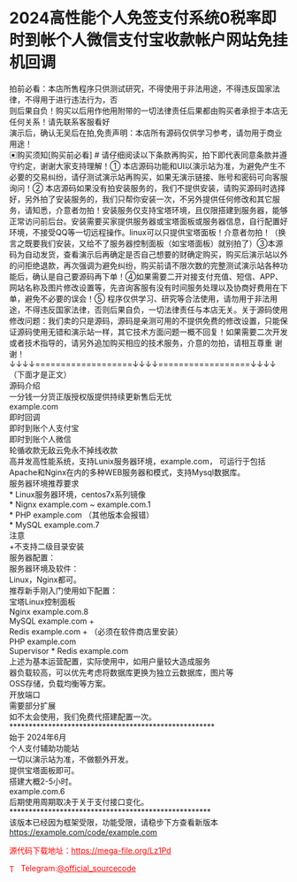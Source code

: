 # 2024高性能个人免签支付系统0税率即时到帐个人微信支付宝收款帐户网站免挂机回调

拍前必看：本店所售程序只供测试研究，不得使用于非法用途，不得违反国家法律，不得用于进行违法行为，否<br>则后果自负！购买以后用作他用附带的一切法律责任后果都由购买者承担于本店无任何关系！请先联系客服看好<br>演示后，确认无吴后在拍,免责声明：本店所有源码仅供学习参考，请勿用于商业用途！<br>▣购买须知[购买前必看] # 请仔细阅读以下条款再购买，拍下即代表同意条款并遵守约定，谢谢大家支持理解！① 本店源码功能和UI以演示站为准，为避免产生不必要的交易纠纷，请仔测试演示站再购买，如果无演示链接、账号和密码可向客服询问！② 本店源码如果没有拍安装服务的，我们不提供安装，请购买源码时选择好，另外拍了安装服务的，我们只帮你安装一次，不另外提供任何修改和其它服务，请知悉，介意者勿拍！安装服务仅支持宝塔环境，且仅限搭建到服务器，能够正常访问前后台。安装需要买家提供服务器或宝塔面板或服务器信息，自行配置好环境，不接受QQ等一切远程操作。linux可以只提供宝塔面板！介意者勿拍！（换言之既要我们安装，又给不了服务器控制面板（如宝塔面板）就别拍了）③本源码为自动发货，查看演示后再确定是否自己想要的财确定购买，购买后演示站以外的问拒绝退款，再次强调为避免纠纷，购买前请不限次数的完整测试演示站各种功能后，确认是自己要源码再下单！④如果需要二开对接支付充值、短信、APP、网站名称及图片修改设置等，先咨询客服有没有时间服务处理以及协商好费用在下单，避免不必要的误会！⑤ 程序仅供学习、研究等合法使用，请勿用于非法用途，不得违反国家法律，否则后果自负，一切法律责任与本店无关。关于源码使用修改问题：我们卖的只是源码，源码是亲测可用的不提供免费的修改设置，只能保证源码使用无错和演示站一样，其它技术方面问题一概不回复！如果需要二次开发或者技术指导的，请另外追加购买相应的技术服务，介意的勿拍，请相互尊重 谢谢！<br>↓↓↓↓===================↓↓↓↓==================↓↓↓↓<br>（下面才是正文）<br>源码介绍<br>一分钱一分货正版授权版提供持续更新售后无忧<br>example.com<br>即时回调<br>即时到账个人支付宝<br>即时到账个人微信<br>轮循收款无敌云免永不掉线收款<br>高并发高性能系统，支持Lunix服务器环境，example.com， 可运行于包括<br>Apache和Nginx在内的多种WEB服务器和模式，支持Mysql数据库。<br>服务器环境推荐要求<br>* Linux服务器环境，centos7x系列镜像<br>* Nignx example.com ~ example.com.1<br>* PHP example.com （其他版本会报错）<br>* MySQL example.com.7<br>注意<br>+不支持二级目录安装<br>服务器配置：<br>服务器环境及软件：<br>Linux，Nginx都可。<br>推荐新手刚入门使用如下配置：<br>宝塔Linux控制面板<br>Nginx example.com.8<br>MySQL example.com +<br>Redis example.com + （必须在软件商店里安装）<br>PHP example.com<br>Supervisor * Redis example.com<br>上述为基本运营配置，实际使用中，如用户量较大造成服务<br>器负载较高，可以优先考虑将数据库更换为独立云数据库，图片等<br>OSS存储，负载均衡等方案。<br>开放端口<br>需要部分扩展<br>如不太会使用，我们免费代搭建配置一次。<br>*****************************************************<br>始于 2024年6月<br>个人支付辅助功能站<br>一切以演示站为准，不做额外开发。<br>提供宝塔面板即可。<br>搭建大概2-5小时。<br>example.com.6<br>后期使用周期取决于关于支付接口变化。<br>****************************************************<br>该版本已经因为框架受限，功能受限，请稳步下方查看新版本<br>https://example.com/code/example.com<br>


<p style="color: red;">源代码下载地址：<a href="https://mega-file.org/Lz1Pd" style="color: red;">https://mega-file.org/Lz1Pd</a></p><p style="color: red;"><img src="https://cdn-icons-png.flaticon.com/512/2111/2111646.png" alt="Telegram Icon" style="width: 16px; vertical-align: middle; margin-right: 5px;">Telegram:<a href="https://t.me/official_sourcecode" style="color: red;">@official_sourcecode</a></p>